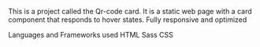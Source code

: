 This is a project called the Qr-code card.
It is a static web page with a card component that responds to hover states.
Fully responsive and optimized

Languages and Frameworks used
HTML
Sass
CSS
